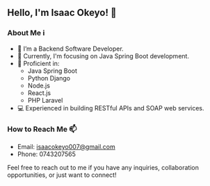 ## Hello, I'm Isaac Okeyo! 👋

### About Me ℹ️
- 👀 I’m a Backend Software Developer.
- 🌱 Currently, I'm focusing on Java Spring Boot development.
- 💼 Proficient in: 
  - Java Spring Boot
  - Python Django
  - Node.js
  - React.js
  - PHP Laravel
- 💻 Experienced in building RESTful APIs and SOAP web services.

### How to Reach Me 📫
- Email: isaacokeyo007@gmail.com
- Phone: 0743207565

Feel free to reach out to me if you have any inquiries, collaboration opportunities, or just want to connect!

<!---
isaacokeyo/isaacokeyo is a ✨ special ✨ repository because its `README.md` (this file) appears on your GitHub profile.
You can click the Preview link to take a look at your changes.
--->

